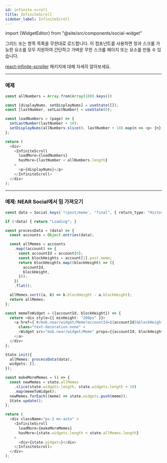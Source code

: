 ```yaml
---
id: infinite-scroll
title: InfiniteScroll
sidebar_label: InfiniteScroll
---
```


import {WidgetEditor} from "@site/src/components/social-widget"

그리드 또는 항목 목록을 무한대로 로드합니다. 이 컴포넌트를 사용하면 창과 스크롤 가능한 요소를 모두 지원하여 간단하고 가벼운 무한 스크롤 페이지 또는 요소를 만들 수 있습니다.

[react-infinite-scroller](https://www.npmjs.com/package/react-infinite-scroller) 패키지에 대해 자세히 알아보세요.

<hr class="subsection" />

### 예제

<WidgetEditor id='1' height="200px">

```ts
const allNumbers = Array.from(Array(100).keys())

const [displayNums, setDisplayNums] = useState([]);
const [lastNumber, setLastNumber] = useState(0);

const loadNumbers = (page) => {
  setLastNumber(lastNumber + 10);
  setDisplayNums(allNumbers.slice(0, lastNumber + 10).map(n => <p> {n} </p>));
};

return (
  <div>
    <InfiniteScroll
      loadMore={loadNumbers}
      hasMore={lastNumber < allNumbers.length}
    >
      <p>{displayNums}</p>
    </InfiniteScroll>
  </div>
);
```

</WidgetEditor>

---

### 예제: NEAR Social에서 밈 가져오기

<WidgetEditor id='2' height="260px">

```ts
const data = Social.keys(`*/post/meme`, "final", { return_type: "History" });

if (!data) { return "Loading"; }

const processData = (data) => {
  const accounts = Object.entries(data);

  const allMemes = accounts
    .map((account) => {
      const accountId = account[0];
      const blockHeights = account[1].post.meme;
      return blockHeights.map((blockHeight) => ({
        accountId,
        blockHeight,
      }));
    })
    .flat();

  allMemes.sort((a, b) => b.blockHeight - a.blockHeight);
  return allMemes;
};

const memeToWidget = ({accountId, blockHeight}) => {
  return <div style={{ minHeight: "200px" }}>
    <a href={`#/mob.near/widget/Meme?accountId=${accountId}&blockHeight=${blockHeight}`}
      class="text-decoration-none" >
      <Widget src="mob.near/widget/Meme" props={{accountId, blockHeight}} />
    </a>
  </div>
};

State.init({
  allMemes: processData(data),
  widgets: [],
});

const makeMoreMemes = () => {
  const newMemes = state.allMemes
    .slice(state.widgets.length, state.widgets.length + 10)
    .map(memeToWidget);
  newMemes.forEach((meme) => state.widgets.push(meme));
  State.update();
};

return (
  <div className="px-2 mx-auto" >
    <InfiniteScroll
      loadMore={makeMoreMemes}
      hasMore={state.widgets.length < state.allMemes.length}
    >
      <div>{state.widgets}</div>
    </InfiniteScroll>
  </div>
);
```

</WidgetEditor>

